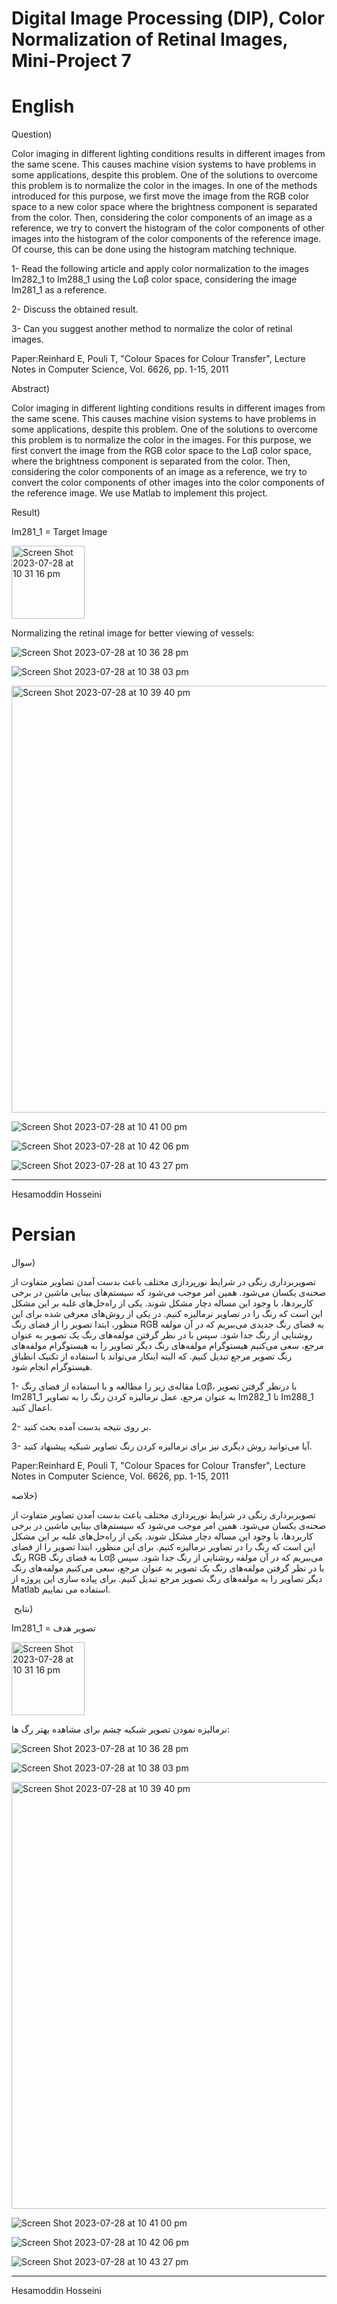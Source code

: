 # Digital Image Processing (DIP), Color Normalization of Retinal Images, Mini-Project 7

# English

Question)

Color imaging in different lighting conditions results in different images from the same scene. This causes machine vision systems to have problems in some applications, despite this problem. One of the solutions to overcome this problem is to normalize the color in the images. In one of the methods introduced for this purpose, we first move the image from the RGB color space to a new color space where the brightness component is separated from the color. Then, considering the color components of an image as a reference, we try to convert the histogram of the color components of other images into the histogram of the color components of the reference image. Of course, this can be done using the histogram matching technique.

1- Read the following article and apply color normalization to the images Im282_1 to Im288_1 using the Lαβ color space, considering the image Im281_1 as a reference.

2- Discuss the obtained result.

3- Can you suggest another method to normalize the color of retinal images.

Paper:Reinhard E, Pouli T, "Colour Spaces for Colour Transfer", Lecture Notes in Computer Science, Vol. 6626, pp. 1-15, 2011


Abstract)

Color imaging in different lighting conditions results in different images from the same scene. This causes machine vision systems to have problems in some applications, despite this problem. One of the solutions to overcome this problem is to normalize the color in the images.
For this purpose, we first convert the image from the RGB color space to the Lαβ color space, where the brightness component is separated from the color. Then, considering the color components of an image as a reference, we try to convert the color components of other images into the color components of the reference image.
We use Matlab to implement this project.


Result)

Im281_1 = Target Image

<img width="117" alt="Screen Shot 2023-07-28 at 10 31 16 pm" src="https://github.com/HesamoddinHosseini/Color_normalization_of_retinal_images/assets/89314766/4b0d10b4-e19a-4bee-9344-9811c3ed9469">


Normalizing the retinal image for better viewing of vessels:

![Screen Shot 2023-07-28 at 10 36 28 pm](https://github.com/HesamoddinHosseini/Color_normalization_of_retinal_images/assets/89314766/0b0da0d8-674e-478a-9782-ebaf85dda32a)

![Screen Shot 2023-07-28 at 10 38 03 pm](https://github.com/HesamoddinHosseini/Color_normalization_of_retinal_images/assets/89314766/0785650c-66ce-4755-92d9-eadf79c8b1d2)

<img width="683" alt="Screen Shot 2023-07-28 at 10 39 40 pm" src="https://github.com/HesamoddinHosseini/Color_normalization_of_retinal_images/assets/89314766/103971e5-b444-43a6-97bc-ffbb1582de76">

![Screen Shot 2023-07-28 at 10 41 00 pm](https://github.com/HesamoddinHosseini/Color_normalization_of_retinal_images/assets/89314766/fffc5667-cf88-42cd-ac36-5419dccb8062)

![Screen Shot 2023-07-28 at 10 42 06 pm](https://github.com/HesamoddinHosseini/Color_normalization_of_retinal_images/assets/89314766/42ffaad6-dc23-40b5-95da-d77eb23e8616)

![Screen Shot 2023-07-28 at 10 43 27 pm](https://github.com/HesamoddinHosseini/Color_normalization_of_retinal_images/assets/89314766/718a89b8-2e88-411a-8199-ee0b22edc65a)


------------------------
Hesamoddin Hosseini


# Persian


سوال)

تصویربرداری رنگی در شرایط نورپردازی مختلف باعث بدست آمدن تصاویر متفاوت از صحنه‌ی یکسان می‌شود. همین امر موجب می‌شود که سیستم‌های بینایی ماشین در برخی کاربردها، با وجود این مساله دچار مشکل شوند. یکی از راه‌حل‌های غلبه بر این مشکل این است که رنگ را در تصاویر نرمالیزه کنیم. در یکی از روش‌های معرفی شده برای این منظور، ابتدا تصویر را از فضای رنگ RGB به فضای رنگ جدیدی می‌ببریم که در آن مولفه روشنایی از رنگ جدا شود. سپس با در نظر گرفتن مولفه‌های رنگ یک تصویر به عنوان مرجع، سعی می‌کنیم هیستوگرام مولفه‌های رنگ دیگر تصاویر را به هیستوگرام مولفه‌های رنگ تصویر مرجع تبدیل کنیم. که البته اینکار می‌تواند با استفاده از تکنیک انطباق هیستوگرام انجام شود.

1-	مقاله‌ی زیر را مطالعه و با استفاده از فضای رنگ Lαβ، با درنظر گرفتن تصویر Im281_1 به عنوان مرجع، عمل نرمالیزه کردن رنگ را به تصاویر Im282_1 تا Im288_1 اعمال کنید.

2-	بر روی نتیجه بدست آمده بحث کنید.

3-	آیا می‌توانید روش دیگری نیز برای نرمالیزه کردن رنگ تصاویر شبکیه پیشنهاد کنید.

Paper:Reinhard E, Pouli T, "Colour Spaces for Colour Transfer", Lecture Notes in Computer Science, Vol. 6626, pp. 1-15, 2011



خلاصه)

تصویربرداری رنگی در شرایط نورپردازی مختلف باعث بدست آمدن تصاویر متفاوت از صحنه‌ی یکسان می‌شود. همین امر موجب می‌شود که سیستم‌های بینایی ماشین در برخی کاربردها، با وجود این مساله دچار مشکل شوند. یکی از راه‌حل‌های غلبه بر این مشکل این است که رنگ را در تصاویر نرمالیزه کنیم. 
برای این منظور، ابتدا تصویر را از فضای رنگ RGB به فضای رنگ Lαβ می‌ببریم که در آن مولفه روشنایی از رنگ جدا شود. سپس با در نظر گرفتن مولفه‌های رنگ یک تصویر به عنوان مرجع، سعی می‌کنیم مولفه‌های رنگ دیگر تصاویر را به مولفه‌های رنگ تصویر مرجع تبدیل کنیم.
برای پیاده سازی این پروژه از Matlab استفاده می نماییم.

 نتایح)

 
Im281_1 =  تصویر هدف

<img width="117" alt="Screen Shot 2023-07-28 at 10 31 16 pm" src="https://github.com/HesamoddinHosseini/Color_normalization_of_retinal_images/assets/89314766/4b0d10b4-e19a-4bee-9344-9811c3ed9469">


 نرمالیزه نمودن تصویر شبکیه چشم برای مشاهده بهتر رگ ها:

 ![Screen Shot 2023-07-28 at 10 36 28 pm](https://github.com/HesamoddinHosseini/Color_normalization_of_retinal_images/assets/89314766/0b0da0d8-674e-478a-9782-ebaf85dda32a)

![Screen Shot 2023-07-28 at 10 38 03 pm](https://github.com/HesamoddinHosseini/Color_normalization_of_retinal_images/assets/89314766/0785650c-66ce-4755-92d9-eadf79c8b1d2)

<img width="683" alt="Screen Shot 2023-07-28 at 10 39 40 pm" src="https://github.com/HesamoddinHosseini/Color_normalization_of_retinal_images/assets/89314766/103971e5-b444-43a6-97bc-ffbb1582de76">

![Screen Shot 2023-07-28 at 10 41 00 pm](https://github.com/HesamoddinHosseini/Color_normalization_of_retinal_images/assets/89314766/fffc5667-cf88-42cd-ac36-5419dccb8062)

![Screen Shot 2023-07-28 at 10 42 06 pm](https://github.com/HesamoddinHosseini/Color_normalization_of_retinal_images/assets/89314766/42ffaad6-dc23-40b5-95da-d77eb23e8616)

![Screen Shot 2023-07-28 at 10 43 27 pm](https://github.com/HesamoddinHosseini/Color_normalization_of_retinal_images/assets/89314766/718a89b8-2e88-411a-8199-ee0b22edc65a)

--------------------
Hesamoddin Hosseini
